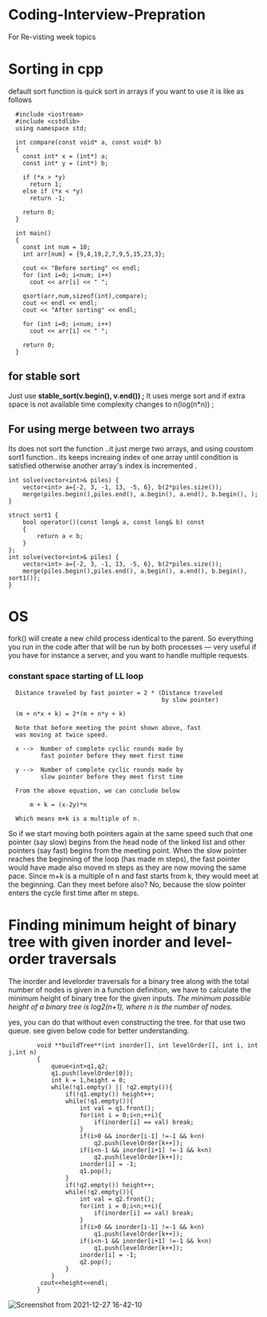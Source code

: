 # Coding-Interview-Prepration
For Re-visting week topics

# Sorting in cpp
default sort function is quick sort
in arrays if you want to use it is like as follows 

      #include <iostream>
      #include <cstdlib>
      using namespace std;

      int compare(const void* a, const void* b)
      {
        const int* x = (int*) a;
        const int* y = (int*) b;

        if (*x > *y)
          return 1;
        else if (*x < *y)
          return -1;

        return 0;
      }

      int main()
      {
        const int num = 10;
        int arr[num] = {9,4,19,2,7,9,5,15,23,3};

        cout << "Before sorting" << endl;
        for (int i=0; i<num; i++)
          cout << arr[i] << " ";

        qsort(arr,num,sizeof(int),compare);
        cout << endl << endl;
        cout << "After sorting" << endl;

        for (int i=0; i<num; i++)
          cout << arr[i] << " ";

        return 0;
      }
## for stable sort 
Just use **stable_sort(v.begin(), v.end()) ;** It uses merge sort and if extra space is not available time complexity changes to n(log(n*n)) ;
## For using merge between two arrays 
Its does not sort the function ..it just merge two arrays, and using coustom sort1 function.. its keeps increaing index of one array until condition is satisfied otherwise another array's index is incremented .

    int solve(vector<int>& piles) {
        vector<int> a={-2, 3, -1, 13, -5, 6}, b(2*piles.size());
        merge(piles.begin(),piles.end(), a.begin(), a.end(), b.begin(), );
    }

    struct sort1 {
        bool operator()(const long& a, const long& b) const
        {
            return a < b;
        }
    };
    int solve(vector<int>& piles) {
        vector<int> a={-2, 3, -1, 13, -5, 6}, b(2*piles.size());
        merge(piles.begin(),piles.end(), a.begin(), a.end(), b.begin(), sort1());
    }

# OS 

fork() will create a new child process identical to the parent. So everything you run in the code after that will be run by both processes — very useful if you have for instance a server, and you want to handle multiple requests.

### constant space starting of LL loop
      Distance traveled by fast pointer = 2 * (Distance traveled 
                                               by slow pointer)

      (m + n*x + k) = 2*(m + n*y + k)

      Note that before meeting the point shown above, fast
      was moving at twice speed.

      x -->  Number of complete cyclic rounds made by 
             fast pointer before they meet first time

      y -->  Number of complete cyclic rounds made by 
             slow pointer before they meet first time

      From the above equation, we can conclude below 

          m + k = (x-2y)*n

      Which means m+k is a multiple of n.

So if we start moving both pointers again at the same speed such that one pointer (say slow) begins from the head node of the linked list and other pointers (say fast) begins from the meeting point. When the slow pointer reaches the beginning of the loop (has made m steps), the fast pointer would have made also moved m steps as they are now moving the same pace. Since m+k is a multiple of n and fast starts from k, they would meet at the beginning. Can they meet before also? No, because the slow pointer enters the cycle first time after m steps.




# Finding minimum height of binary tree with given inorder and level-order traversals

The inorder and levelorder traversals for a binary tree along with the total number of nodes is given in a function definition, we have to calculate the minimum height of binary tree for the given inputs.
<i>The minimum possible height of a binary tree is log2(n+1), where n is the number of nodes. </i>

yes, you can do that without even constructing the tree.
for that use two queue.
see given below code for better understanding.

            void **buildTree**(int inorder[], int levelOrder[], int i, int j,int n)
            {
                queue<int>q1,q2;
                q1.push(levelOrder[0]);
                int k = 1,height = 0;
                while(!q1.empty() || !q2.empty()){
                    if(!q1.empty()) height++;
                    while(!q1.empty()){
                        int val = q1.front();
                        for(int i = 0;i<n;++i){
                            if(inorder[i] == val) break;
                        }
                        if(i>0 && inorder[i-1] !=-1 && k<n)
                            q2.push(levelOrder[k++]);
                        if(i<n-1 && inorder[i+1] !=-1 && k<n) 
                            q2.push(levelOrder[k++]);
                        inorder[i] = -1;
                        q1.pop();
                    }
                    if(!q2.empty()) height++;
                    while(!q2.empty()){
                        int val = q2.front();
                        for(int i = 0;i<n;++i){
                            if(inorder[i] == val) break;
                        }
                        if(i>0 && inorder[i-1] !=-1 && k<n)  
                            q1.push(levelOrder[k++]);
                        if(i<n-1 && inorder[i+1] !=-1 && k<n) 
                            q1.push(levelOrder[k++]);
                        inorder[i] = -1;
                        q2.pop();
                    }
                }
             cout<<height<<endl;
            }
            
            
![Screenshot from 2021-12-27 16-42-10](https://user-images.githubusercontent.com/48405411/147466513-e149f927-2758-4a39-8c5d-875aa94bec91.png)
